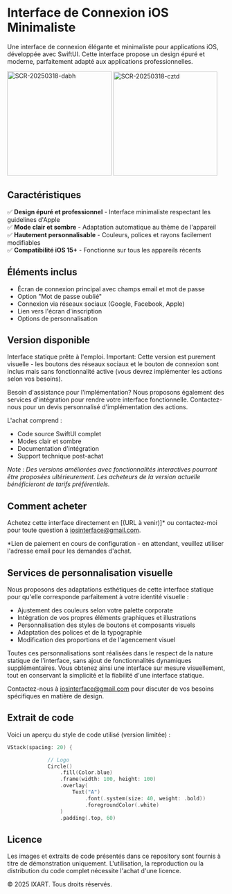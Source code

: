 # Interface de Connexion iOS Minimaliste

Une interface de connexion élégante et minimaliste pour applications iOS, développée avec SwiftUI. Cette interface propose un design épuré et moderne, parfaitement adapté aux applications professionnelles.

<img width="241" alt="SCR-20250318-dabh" src="https://github.com/user-attachments/assets/142c8357-ef76-4599-910f-54c1f42a12b5" />
<img width="240" alt="SCR-20250318-cztd" src="https://github.com/user-attachments/assets/31c12677-4bf4-4476-aeb2-8a5dd2e7c427" />


## Caractéristiques

✅ **Design épuré et professionnel** - Interface minimaliste respectant les guidelines d'Apple  
✅ **Mode clair et sombre** - Adaptation automatique au thème de l'appareil  
✅ **Hautement personnalisable** - Couleurs, polices et rayons facilement modifiables  
✅ **Compatibilité iOS 15+** - Fonctionne sur tous les appareils récents

## Éléments inclus

- Écran de connexion principal avec champs email et mot de passe
- Option "Mot de passe oublié"
- Connexion via réseaux sociaux (Google, Facebook, Apple)
- Lien vers l'écran d'inscription
- Options de personnalisation


## Version disponible

Interface statique prête à l'emploi. Important: Cette version est purement visuelle - les boutons des réseaux sociaux et le bouton de connexion sont inclus mais sans fonctionnalité active (vous devrez implémenter les actions selon vos besoins).

Besoin d'assistance pour l'implémentation? Nous proposons également des services d'intégration pour rendre votre interface fonctionnelle. Contactez-nous pour un devis personnalisé d'implémentation des actions.

L'achat comprend :
- Code source SwiftUI complet
- Modes clair et sombre
- Documentation d'intégration
- Support technique post-achat

*Note : Des versions améliorées avec fonctionnalités interactives pourront être proposées ultérieurement. Les acheteurs de la version actuelle bénéficieront de tarifs préférentiels.*

## Comment acheter

Achetez cette interface directement en [(URL à venir)]* ou contactez-moi pour toute question à iosinterface@gmail.com.

*Lien de paiement en cours de configuration - en attendant, veuillez utiliser l'adresse email pour les demandes d'achat.

## Services de personnalisation visuelle
Nous proposons des adaptations esthétiques de cette interface statique pour qu'elle corresponde parfaitement à votre identité visuelle :
- Ajustement des couleurs selon votre palette corporate
- Intégration de vos propres éléments graphiques et illustrations
- Personnalisation des styles de boutons et composants visuels
- Adaptation des polices et de la typographie
- Modification des proportions et de l'agencement visuel

Toutes ces personnalisations sont réalisées dans le respect de la nature statique de l'interface, sans ajout de fonctionnalités dynamiques supplémentaires. Vous obtenez ainsi une interface sur mesure visuellement, tout en conservant la simplicité et la fiabilité d'une interface statique.

Contactez-nous à iosinterface@gmail.com pour discuter de vos besoins spécifiques en matière de design.

## Extrait de code

Voici un aperçu du style de code utilisé (version limitée) :

```swift
VStack(spacing: 20) {

             // Logo
             Circle()
                 .fill(Color.blue)
                 .frame(width: 100, height: 100)
                 .overlay(
                     Text("A")
                         .font(.system(size: 40, weight: .bold))
                         .foregroundColor(.white)
                 )
                 .padding(.top, 60)
```

## Licence

Les images et extraits de code présentés dans ce repository sont fournis à titre de démonstration uniquement. L'utilisation, la reproduction ou la distribution du code complet nécessite l'achat d'une licence.

© 2025 IXART. Tous droits réservés.
                               




